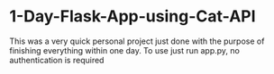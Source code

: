 # 1-Day-Flask-App-using-Cat-API
This was a very quick personal project just done with the purpose of finishing everything within one day. To use just run app.py, no authentication is required 

